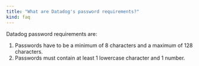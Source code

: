 ```yaml
---
title: "What are Datadog's password requirements?"
kind: faq
---
```


Datadog password requirements are:

1. Passwords have to be a minimum of 8 characters and a maximum of 128 characters.
2. Passwords must contain at least 1 lowercase character and 1 number.